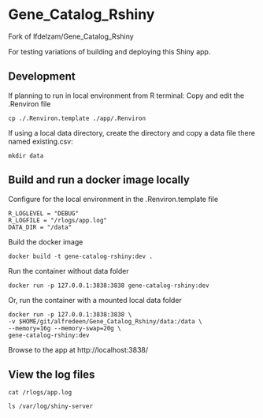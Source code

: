 # Gene_Catalog_Rshiny
Fork of lfdelzam/Gene_Catalog_Rshiny

For testing variations of building and deploying this Shiny app.

## Development

If planning to run in local environment from R terminal:
Copy and edit the .Renviron file

    cp ./.Renviron.template ./app/.Renviron

If using a local data directory, create the directory and copy a data file there named existing.csv:

    mkdir data

## Build and run a docker image locally

Configure for the local environment in the .Renviron.template file

    R_LOGLEVEL = "DEBUG"
    R_LOGFILE = "/rlogs/app.log"
    DATA_DIR = "/data"

Build the docker image

    docker build -t gene-catalog-rshiny:dev .

Run the container without data folder

    docker run -p 127.0.0.1:3838:3838 gene-catalog-rshiny:dev

Or, run the container with a mounted local data folder

    docker run -p 127.0.0.1:3838:3838 \
    -v $HOME/git/alfredeen/Gene_Catalog_Rshiny/data:/data \
    --memory=16g --memory-swap=20g \
    gene-catalog-rshiny:dev

Browse to the app at  http://localhost:3838/

## View the log files

    cat /rlogs/app.log

    ls /var/log/shiny-server
